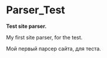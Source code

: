 # Parser_Test
**Test site parser.**

My first site parser, for the test.

Мой первый парсер сайта, для теста.
